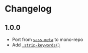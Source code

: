 # Changelog

<!-- The order of list items should be: Critical/Fixes, New, Update, Remove, Underpinnings -->
<!-- ## UNRELEASED -->

## 1.0.0

* Port from [`sass-meta`](https://www.npmjs.com/package/sass-meta) to mono-repo
* Add [`.strip-keywords()`](https://sass-fairy.com/api/meta/strip-keywords)
